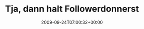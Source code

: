 ---
retweeted: false
source: <a href="http://twitter.com" rel="nofollow">Twitter Web Client</a>
entities:
  hashtags:
  - text: fd
    indices:
    - '131'
    - '134'
  symbols: []
  user_mentions:
  - name: Marc Böttler
    screen_name: marcshark
    indices:
    - '65'
    - '75'
    id_str: '15440623'
    id: '15440623'
  - name: Jan Hesse
    screen_name: janhesse
    indices:
    - '76'
    - '85'
    id_str: '51982392'
    id: '51982392'
  - name: "@jens_p@mastodon.social"
    screen_name: udosson
    indices:
    - '99'
    - '107'
    id_str: '21851603'
    id: '21851603'
  - name: David Rosa
    screen_name: ritman77
    indices:
    - '108'
    - '117'
    id_str: '800891891759710208'
    id: '800891891759710208'
  - name: kwerfeldein
    screen_name: kwerfeldein
    indices:
    - '118'
    - '130'
    id_str: '428633'
    id: '428633'
  urls: []
display_text_range:
- '0'
- '134'
favorite_count: '0'
id_str: '4336732597'
truncated: false
retweet_count: '0'
id: '4336732597'
created_at: Thu Sep 24 07:00:32 +0000 2009
favorited: false
full_text: 'Tja, dann halt Followerdonnerstag :) Hier meine Kreativ-Sektion: [@marcshark](https://twitter.com/marcshark)
  [@janhesse](https://twitter.com/janhesse) (brand new!) [@udosson](https://twitter.com/udosson)
  [@ritman77](https://twitter.com/ritman77) [@kwerfeldein](https://twitter.com/kwerfeldein)
  #fd'
lang: de
tags:
- fd
- pesos:twitter
date: '2009-09-24T07:00:32+00:00'
src: https://twitter.com/bascht/status/4336732597
original_url: https://twitter.com/bascht/status/4336732597
type: twitter_tweet
text: 'Tja, dann halt Followerdonnerstag :) Hier meine Kreativ-Sektion: [@marcshark](https://twitter.com/marcshark)
  [@janhesse](https://twitter.com/janhesse) (brand new!) [@udosson](https://twitter.com/udosson)
  [@ritman77](https://twitter.com/ritman77) [@kwerfeldein](https://twitter.com/kwerfeldein)
  #fd'
title: Tja, dann halt Followerdonnerst

---